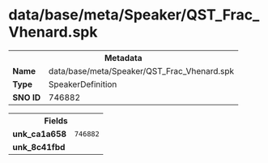 <h1>data/base/meta/Speaker/QST_Frac_Vhenard.spk</h1><table><tr><th colspan="100%">Metadata</th></tr><tr><td><b>Name</b></td><td>data/base/meta/Speaker/QST_Frac_Vhenard.spk</td></tr><tr><td><b>Type</b></td><td>SpeakerDefinition</td></tr><tr><td><b>SNO ID</b></td><td>746882</td></tr></table>

<table><tr><th colspan="100%">Fields</th></tr><tr><td><b>unk_ca1a658</b></td><td><code>746882</code></td></tr><tr><td><b>unk_8c41fbd</b></td><td></td></tr></table>

